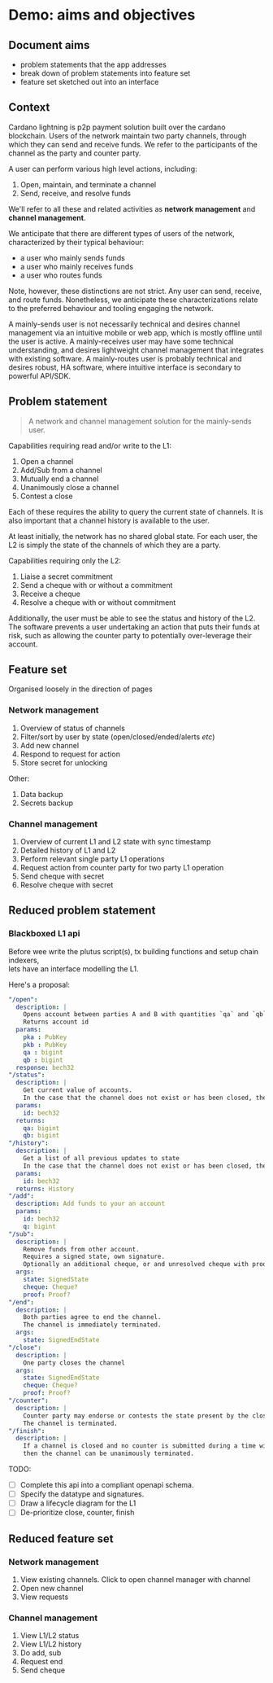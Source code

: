 # Demo: aims and objectives

## Document aims 

+ problem statements that the app addresses
+ break down of problem statements into feature set
+ feature set sketched out into an interface

## Context 

Cardano lightning is p2p payment solution built over the cardano blockchain.
Users of the network maintain two party channels, through which they can send and receive funds.
We refer to the participants of the channel as the party and counter party.

A user can perform various high level actions, including: 

1. Open, maintain, and terminate a channel
2. Send, receive, and resolve funds

We'll refer to all these and related activities as **network management** and **channel management**. 

We anticipate that there are different types of users of the network, 
characterized by their typical behaviour: 

+ a user who mainly sends funds
+ a user who mainly receives funds
+ a user who routes funds

Note, however, these distinctions are not strict.
Any user can send, receive, and route funds.
Nonetheless, we anticipate these characterizations relate 
to the preferred behaviour and tooling engaging the network.

A mainly-sends user is not necessarily technical and desires channel management via an intuitive mobile or web app, which is mostly offline until the user is active. 
A mainly-receives user may have some technical understanding, and desires lightweight channel management that integrates with existing software.
A mainly-routes user is probably technical and desires robust, HA software, where intuitive interface is secondary to powerful API/SDK. 

## Problem statement

> A network and channel management solution for the mainly-sends user. 

Capabilities requiring read and/or write to the L1:

1. Open a channel
2. Add/Sub from a channel
3. Mutually end a channel
4. Unanimously close a channel
5. Contest a close

Each of these requires the ability to query the current state of channels. 
It is also important that a channel history is available to the user. 

At least initially, the network has no shared global state. 
For each user, the L2 is simply the state of the channels of which they are a party. 

Capabilities requiring only the L2:

1. Liaise a secret commitment
1. Send a cheque with or without a commitment 
2. Receive a cheque
3. Resolve a cheque with or without commitment

Additionally, the user must be able to see the status and history of the L2.
The software prevents a user undertaking an action that puts their funds at risk, 
such as allowing the counter party to potentially over-leverage their account.

## Feature set

Organised loosely in the direction of pages

### Network management

1. Overview of status of channels
2. Filter/sort by user by state (open/closed/ended/alerts _etc_)
3. Add new channel
4. Respond to request for action
5. Store secret for unlocking

Other:

1. Data backup
2. Secrets backup

### Channel management

1. Overview of current L1 and L2 state with sync timestamp
2. Detailed history of L1 and L2
3. Perform relevant single party L1 operations
4. Request action from counter party for two party L1 operation
5. Send cheque with secret 
6. Resolve cheque with secret


## Reduced problem statement

### Blackboxed L1 api

Before wee write the plutus script(s), tx building functions and setup chain indexers,  
lets have an interface modelling the L1.

Here's a proposal:

```yaml
"/open": 
  description: |
    Opens account between parties A and B with quantities `qa` and `qb` respectively.
    Returns account id
  params:
    pka : PubKey 
    pkb : PubKey
    qa : bigint
    qb : bigint
  response: bech32
"/status": 
  description: |
    Get current value of accounts.
    In the case that the channel does not exist or has been closed, then fail. 
  params: 
    id: bech32
  returns:
    qa: bigint
    qb: bigint
"/history": 
  description: |
    Get a list of all previous updates to state
    In the case that the channel does not exist or has been closed, then fail. 
  params: 
    id: bech32
  returns: History
"/add": 
  description: Add funds to your an account
  params: 
    id: bech32
    q: bigint
"/sub": 
  description: | 
    Remove funds from other account.
    Requires a signed state, own signature.
    Optionally an additional cheque, or and unresolved cheque with proof secret.
  args: 
    state: SignedState
    cheque: Cheque?
    proof: Proof? 
"/end": 
  description: |
    Both parties agree to end the channel.
    The channel is immediately terminated.
  args: 
    state: SignedEndState
"/close": 
  description: |
    One party closes the channel
  args: 
    state: SignedEndState
    cheque: Cheque?
    proof: Proof?
"/counter":
  description: |
    Counter party may endorse or contests the state present by the close.
    The channel is terminated.
"/finish":
  description: |
    If a channel is closed and no counter is submitted during a time window, 
    then the channel can be unanimously terminated.
```

TODO: 

- [ ] Complete this api into a compliant openapi schema. 
- [ ] Specify the datatype and signatures.
- [ ] Draw a lifecycle diagram for the L1
- [ ] De-prioritize close, counter, finish

## Reduced feature set

### Network management

  1. View existing channels. Click to open channel manager with channel 
  2. Open new channel 
  3. View requests

### Channel management

  1. View L1/L2 status 
  2. View L1/L2 history
  3. Do add, sub
  4. Request end
  5. Send cheque
